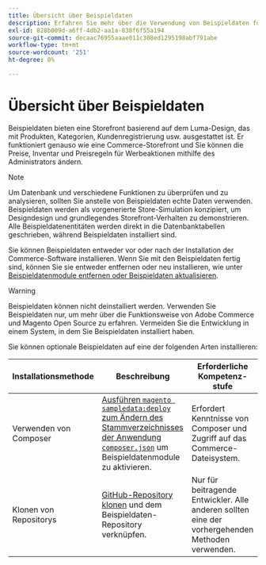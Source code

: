 ```yaml
---
title: Übersicht über Beispieldaten
description: Erfahren Sie mehr über die Verwendung von Beispieldaten für Adobe Commerce- und Magento Open Source-Projekte.
exl-id: 828b009d-a6ff-4db2-aa1a-838f6f55a194
source-git-commit: decaac76955aaae011c308ed1295198abf791abe
workflow-type: tm+mt
source-wordcount: '251'
ht-degree: 0%

---
```


# Übersicht über Beispieldaten

Beispieldaten bieten eine Storefront basierend auf dem Luma-Design, das mit Produkten, Kategorien, Kundenregistrierung usw. ausgestattet ist. Er funktioniert genauso wie eine Commerce-Storefront und Sie können die Preise, Inventar und Preisregeln für Werbeaktionen mithilfe des Administrators ändern.

>[!NOTE]
>
>Um Datenbank und verschiedene Funktionen zu überprüfen und zu analysieren, sollten Sie anstelle von Beispieldaten echte Daten verwenden. Beispieldaten werden als vorgenerierte Store-Simulation konzipiert, um Designdesign und grundlegendes Storefront-Verhalten zu demonstrieren. Alle Beispieldatenentitäten werden direkt in die Datenbanktabellen geschrieben, während Beispieldaten installiert sind.

Sie können Beispieldaten entweder vor oder nach der Installation der Commerce-Software installieren. Wenn Sie mit den Beispieldaten fertig sind, können Sie sie entweder entfernen oder neu installieren, wie unter [Beispieldatenmodule entfernen oder Beispieldaten aktualisieren](remove-or-update.md).

>[!WARNING]
>
>Beispieldaten können nicht deinstalliert werden. Verwenden Sie Beispieldaten nur, um mehr über die Funktionsweise von Adobe Commerce und Magento Open Source zu erfahren. Vermeiden Sie die Entwicklung in einem System, in dem Sie Beispieldaten installiert haben.

Sie können optionale Beispieldaten auf eine der folgenden Arten installieren:

| Installationsmethode | Beschreibung | Erforderliche Kompetenz-stufe |
|--- |--- |--- |
| Verwenden von Composer | [Ausführen `magento sampledata:deploy` zum Ändern des Stammverzeichnisses der Anwendung `composer.json`](composer-packages.md) um Beispieldatenmodule zu aktivieren. | Erfordert Kenntnisse von Composer und Zugriff auf das Commerce-Dateisystem. |
| Klonen von Repositorys | [GitHub-Repository klonen](git-repositories.md) und dem Beispieldaten-Repository verknüpfen. | Nur für beitragende Entwickler. Alle anderen sollten eine der vorhergehenden Methoden verwenden. |
